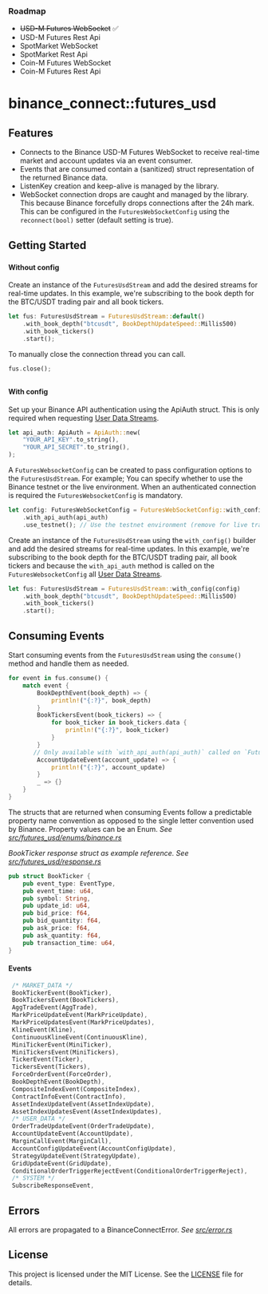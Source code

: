 ### Roadmap
 - ~~USD-M Futures WebSocket~~ ✅
 - USD-M Futures Rest Api
 - SpotMarket WebSocket
 - SpotMarket Rest Api
 - Coin-M Futures WebSocket
 - Coin-M Futures Rest Api

# binance_connect::futures_usd


## Features

- Connects to the Binance USD-M Futures WebSocket to receive real-time market and account updates via an event consumer.
- Events that are consumed contain a (sanitized) struct representation of the returned Binance data.
- ListenKey creation and keep-alive is managed by the library.
- WebSocket connection drops are caught and managed by the library. This because Binance forcefully drops connections after the 24h mark. This can be configured in the `FuturesWebSocketConfig` using the `reconnect(bool)` setter (default setting is true).


## Getting Started
###
#### Without config

Create an instance of the `FuturesUsdStream` and add the desired streams for real-time updates. In this example, we're subscribing to the book depth for the BTC/USDT trading pair and all book tickers.

 ```rust
 let fus: FuturesUsdStream = FuturesUsdStream::default()
     .with_book_depth("btcusdt", BookDepthUpdateSpeed::Millis500)
     .with_book_tickers()
     .start();
 ```

To manually close the connection thread you can call.

```rust
fus.close();
```


##
#### With config

Set up your Binance API authentication using the ApiAuth struct. This is only required when requesting [User Data Streams](https://binance-docs.github.io/apidocs/futures/en/#user-data-streams).

 ```rust
 let api_auth: ApiAuth = ApiAuth::new(
     "YOUR_API_KEY".to_string(),
     "YOUR_API_SECRET".to_string(),
 );
 ```

A `FuturesWebsocketConfig` can be created to pass configuration options to the `FuturesUsdStream`. For example; You can specify whether to use the Binance testnet or the live environment. When an authenticated connection is required the `FuturesWebsocketConfig` is mandatory.

 ```rust
 let config: FuturesWebSocketConfig = FuturesWebSocketConfig::with_config(config)
     .with_api_auth(api_auth)
     .use_testnet(); // Use the testnet environment (remove for live trading)
 ```


Create an instance of the `FuturesUsdStream` using the `with_config()` builder and add the desired streams for real-time updates. In this example, we're subscribing to the book depth for the BTC/USDT trading pair, all book tickers and because the `with_api_auth` method is called on the `FuturesWebsocketConfig` all [User Data Streams](https://binance-docs.github.io/apidocs/futures/en/#user-data-streams).

 ```rust
 let fus: FuturesUsdStream = FuturesUsdStream::with_config(config)
     .with_book_depth("btcusdt", BookDepthUpdateSpeed::Millis500)
     .with_book_tickers()
     .start();
 ```

## Consuming Events

Start consuming events from the `FuturesUsdStream` using the `consume()` method and handle them as needed.

 ```rust
 for event in fus.consume() {
     match event {
         BookDepthEvent(book_depth) => {
             println!("{:?}", book_depth)
         }
         BookTickersEvent(book_tickers) => {
             for book_ticker in book_tickers.data {
                 println!("{:?}", book_ticker)
             }
         }
        // Only available with `with_api_auth(api_auth)` called on `FuturesWebsocketConfig` 
         AccountUpdateEvent(account_update) => {
             println!("{:?}", account_update)
         }
         _ => {}
     }
 }
 ```
The structs that are returned when consuming Events follow a predictable property name convention as opposed to the single letter convention used by Binance. Property values can be an Enum. _See [ src/futures_usd/enums/binance.rs](src/futures_usd/enums/binance.rs)_

_BookTicker response struct as example reference. See [src/futures_usd/response.rs](src/futures_usd/response.rs)_

```rust
pub struct BookTicker {
    pub event_type: EventType,
    pub event_time: u64,
    pub symbol: String,
    pub update_id: u64,
    pub bid_price: f64,
    pub bid_quantity: f64,
    pub ask_price: f64,
    pub ask_quantity: f64,
    pub transaction_time: u64,
}
```


#### Events 

```rust
 /* MARKET_DATA */
 BookTickerEvent(BookTicker),
 BookTickersEvent(BookTickers),
 AggTradeEvent(AggTrade),
 MarkPriceUpdateEvent(MarkPriceUpdate),
 MarkPriceUpdatesEvent(MarkPriceUpdates),
 KlineEvent(Kline),
 ContinuousKlineEvent(ContinuousKline),
 MiniTickerEvent(MiniTicker),
 MiniTickersEvent(MiniTickers),
 TickerEvent(Ticker),
 TickersEvent(Tickers),
 ForceOrderEvent(ForceOrder),
 BookDepthEvent(BookDepth),
 CompositeIndexEvent(CompositeIndex),
 ContractInfoEvent(ContractInfo),
 AssetIndexUpdateEvent(AssetIndexUpdate),
 AssetIndexUpdatesEvent(AssetIndexUpdates),
 /* USER_DATA */
 OrderTradeUpdateEvent(OrderTradeUpdate),
 AccountUpdateEvent(AccountUpdate),
 MarginCallEvent(MarginCall),
 AccountConfigUpdateEvent(AccountConfigUpdate),
 StrategyUpdateEvent(StrategyUpdate),
 GridUpdateEvent(GridUpdate),
 ConditionalOrderTriggerRejectEvent(ConditionalOrderTriggerReject),
 /* SYSTEM */
 SubscribeResponseEvent,
```

## Errors

All errors are propagated to a BinanceConnectError. _See [src/error.rs](/src/error.rs)_
## License

This project is licensed under the MIT License. See the [LICENSE](LICENSE.txt) file for details.

